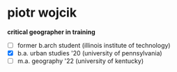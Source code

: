 # piotr wojcik
**critical geographer in training**

- [ ] former b.arch student (illinois institute of technology)
- [x] b.a. urban studies '20 (university of pennsylvania)
- [ ] m.a. geography '22 (university of kentucky)
